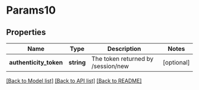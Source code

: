 # Params10

## Properties
Name | Type | Description | Notes
------------ | ------------- | ------------- | -------------
**authenticity_token** | **string** | The token returned by /session/new | [optional] 

[[Back to Model list]](../README.md#documentation-for-models) [[Back to API list]](../README.md#documentation-for-api-endpoints) [[Back to README]](../README.md)


